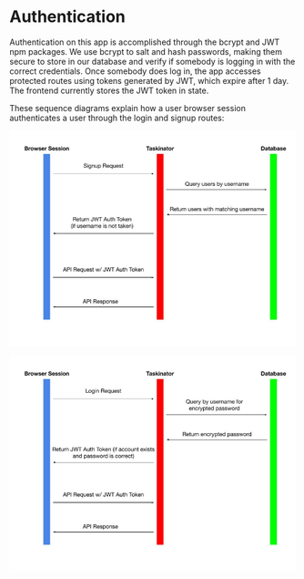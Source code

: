 # Authentication

Authentication on this app is accomplished through the bcrypt and JWT npm packages. We use bcrypt to salt and hash passwords,
making them secure to store in our database and verify if somebody is logging in with the correct credentials. Once somebody
does log in, the app accesses protected routes using tokens generated by JWT, which expire after 1 day. The frontend currently
stores the JWT token in state.

These sequence diagrams explain how a user browser session authenticates a user through the login and signup routes:

![Signup Sequence Diagram](https://github.com/NipunDas/Taskinator-Project/blob/main/docs/images/Signup_Sequence_Diagram.jpg?raw=true)

![Login Sequence Diagram](https://github.com/NipunDas/Taskinator-Project/blob/main/docs/images/Login_Sequence_Diagram.jpg?raw=true)
